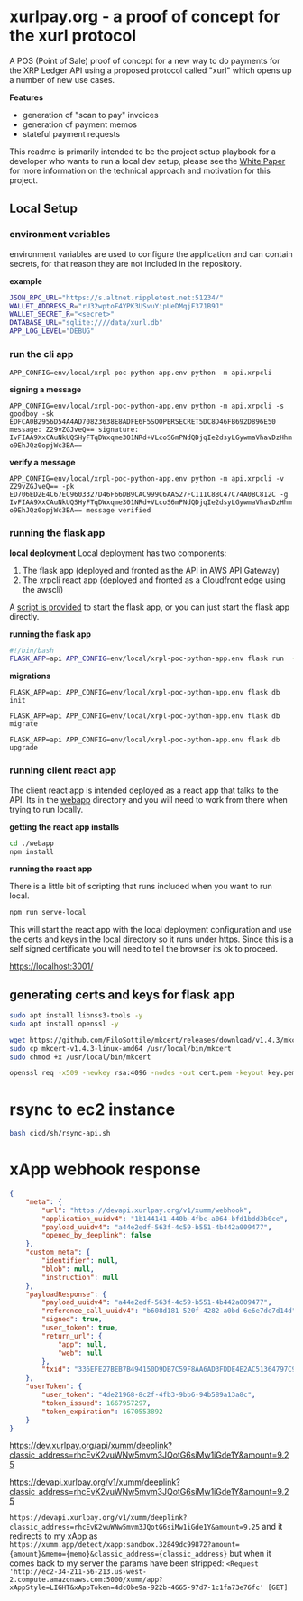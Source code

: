 # xurlpay.org - a proof of concept for the xurl protocol
A POS (Point of Sale) proof of concept for a new way to do payments for the XRP Ledger API using a proposed protocol called "xurl" which opens up a number of new use cases.

**Features**

* generation of "scan to pay" invoices
* generation of payment memos
* stateful payment requests

This readme is primarily intended to be the project setup playbook for a developer who wants to run a local dev setup, please see the [White Paper](./docs/whitepaper.md) for more information on the technical approach and motivation for this project.

## Local Setup

### environment variables
environment variables are used to configure the application and can contain secrets, for that reason they are not included in the repository.

**example**

```bash
JSON_RPC_URL="https://s.altnet.rippletest.net:51234/"
WALLET_ADDRESS_R="rU32wptoF4YPK3USvuYipUeDMqjF371B9J"
WALLET_SECRET_R="<secret>"
DATABASE_URL="sqlite:////data/xurl.db"
APP_LOG_LEVEL="DEBUG"
```

### run the cli app
`APP_CONFIG=env/local/xrpl-poc-python-app.env python -m api.xrpcli`

**signing a message**

`APP_CONFIG=env/local/xrpl-poc-python-app.env python -m api.xrpcli -s goodboy -sk EDFCA0B2956D54A4AD70823638E8ADFE6F5SOOPERSECRET5DC8D46FB692D896E50
message: Z29vZGJveQ== signature: IvFIAA9XxCAuNkUQSHyFTqDWxqme301NRd+VLcoS6mPNdQDjqIe2dsyLGywmaVhavDzHhmo9EhJQz0opjWc3BA==`

**verify a message**

`APP_CONFIG=env/local/xrpl-poc-python-app.env python -m api.xrpcli -v Z29vZGJveQ== -pk ED706ED2E4C67EC9603327D46F66DB9CAC999C6AA527FC111C8BC47C74A0BC812C -g IvFIAA9XxCAuNkUQSHyFTqDWxqme301NRd+VLcoS6mPNdQDjqIe2dsyLGywmaVhavDzHhmo9EhJQz0opjWc3BA==
message verified`

### running the flask app

**local deployment**
Local deployment has two components:

1. The flask app (deployed and fronted as the API in AWS API Gateway)
2. The xrpcli react app (deployed and fronted as a Cloudfront edge using the awscli)

A [script is provided](./app.sh) to start the flask app, or you can just start the flask app directly.

**running the flask app**

```bash
#!/bin/bash
FLASK_APP=api APP_CONFIG=env/local/xrpl-poc-python-app.env flask run  --host=0.0.0.0 --port=5000 --cert=cert.pem --key=key.pem --debugger --reload
```

**migrations**
```
FLASK_APP=api APP_CONFIG=env/local/xrpl-poc-python-app.env flask db init

FLASK_APP=api APP_CONFIG=env/local/xrpl-poc-python-app.env flask db migrate

FLASK_APP=api APP_CONFIG=env/local/xrpl-poc-python-app.env flask db upgrade
```


### running client react app
The client react app is intended deployed as a react app that talks to the API. Its in the [webapp](./webapp) directory and you will need to work from there when trying to run locally.

**getting the react app installs**

```bash
cd ./webapp
npm install
```

**running the react app**

There is a little bit of scripting that runs included when you want to run local.

```bash
npm run serve-local
```

This will start the react app with the local deployment configuration and use the certs and keys in the local directory so it runs under https. Since this is a self signed certificate you will need to tell the browser its ok to proceed.

[https://localhost:3001/](https://localhost:3001/)

## generating certs and keys for flask app

```bash
sudo apt install libnss3-tools -y
sudo apt install openssl -y

wget https://github.com/FiloSottile/mkcert/releases/download/v1.4.3/mkcert-v1.4.3-linux-amd64
sudo cp mkcert-v1.4.3-linux-amd64 /usr/local/bin/mkcert
sudo chmod +x /usr/local/bin/mkcert

openssl req -x509 -newkey rsa:4096 -nodes -out cert.pem -keyout key.pem -days 365 -subj "/C=US/ST=Oregon/L=Portland/O=XurlPay.org/CN=dev-xurlpay.org"

```

# rsync to ec2 instance

```bash
bash cicd/sh/rsync-api.sh
```

# xApp webhook response

```json
{
    "meta": {
        "url": "https://devapi.xurlpay.org/v1/xumm/webhook",
        "application_uuidv4": "1b144141-440b-4fbc-a064-bfd1bdd3b0ce",
        "payload_uuidv4": "a44e2edf-563f-4c59-b551-4b442a009477",
        "opened_by_deeplink": false
    },
    "custom_meta": {
        "identifier": null,
        "blob": null,
        "instruction": null
    },
    "payloadResponse": {
        "payload_uuidv4": "a44e2edf-563f-4c59-b551-4b442a009477",
        "reference_call_uuidv4": "b608d181-520f-4282-a0bd-6e6e7de7d14d",
        "signed": true,
        "user_token": true,
        "return_url": {
            "app": null,
            "web": null
        },
        "txid": "336EFE27BEB7B494150D9DB7C59F8AA6AD3FDDE4E2AC51364797C9EBEF0BD599"
    },
    "userToken": {
        "user_token": "4de21968-8c2f-4fb3-9bb6-94b589a13a8c",
        "token_issued": 1667957297,
        "token_expiration": 1670553892
    }
}
```


https://dev.xurlpay.org/api/xumm/deeplink?classic_address=rhcEvK2vuWNw5mvm3JQotG6siMw1iGde1Y&amount=9.25

https://devapi.xurlpay.org/v1/xumm/deeplink?classic_address=rhcEvK2vuWNw5mvm3JQotG6siMw1iGde1Y&amount=9.25


`https://devapi.xurlpay.org/v1/xumm/deeplink?classic_address=rhcEvK2vuWNw5mvm3JQotG6siMw1iGde1Y&amount=9.25` and it redirects to my xApp as `https://xumm.app/detect/xapp:sandbox.32849dc99872?amount={amount}&memo={memo}&classic_address={classic_address}` but when it comes back to my server the params have been stripped: `<Request 'http://ec2-34-211-56-213.us-west-2.compute.amazonaws.com:5000/xumm/app?xAppStyle=LIGHT&xAppToken=4dc0be9a-922b-4665-97d7-1c1fa73e76fc' [GET]` 